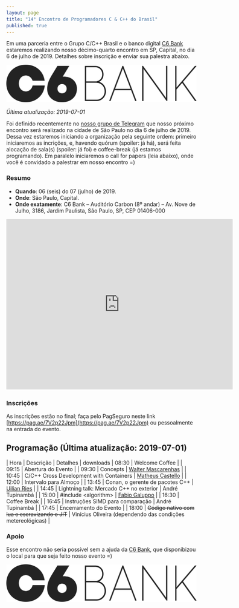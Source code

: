 ```yaml
---
layout: page
title: "14° Encontro de Programadores C & C++ do Brasil"
published: true
---
```

Em uma parceria entre o Grupo C/C++ Brasil e o banco digital [C6 Bank](https://www.c6bank.com.br/) estaremos realizando nosso décimo-quarto encontro em SP, Capital, no dia 6 de julho de 2019. Detalhes sobre inscrição e enviar sua palestra abaixo.

![](/encontros/images/Marca_C6BANK_positivo.png)

*Última atualização: 2019-07-01*

Foi definido recentemente no [nosso grupo de Telegram](https://t.me/ccppbrasil) que nosso próximo encontro será realizado na cidade de São Paulo no dia 6 de julho de 2019. Dessa vez estaremos iniciando a organização pela seguinte ordem: primeiro iniciaremos as incrições, e, havendo quórum (spoiler: já há), será feita alocação de sala(s) (spoiler: já foi) e coffee-break (já estamos programando). Em paralelo iniciaremos o call for papers (leia abaixo), onde você é convidado a palestrar em nosso encontro =)

### Resumo

 - **Quando**: 06 (seis) do 07 (julho) de 2019.
 - **Onde**: São Paulo, Capital.
 - **Onde exatamente**: C6 Bank – Auditório Carbon (8º andar) – Av. Nove de Julho, 3186, Jardim Paulista, São Paulo, SP, CEP 01406-000

<iframe src="https://www.google.com/maps/embed?pb=!1m18!1m12!1m3!1d3657.019192111437!2d-46.66216288457324!3d-23.567754184679742!2m3!1f0!2f0!3f0!3m2!1i1024!2i768!4f13.1!3m3!1m2!1s0x94ce597e06e2bff3%3A0x3dbf7d7bd39681d1!2sC6+Bank!5e0!3m2!1sen!2sbr!4v1557931957368!5m2!1sen!2sbr" width="600" height="450" frameborder="0" style="border:0" allowfullscreen></iframe>

### Inscrições

As inscrições estão no final; faça pelo PagSeguro neste link [https://pag.ae/7V2p22Jpm](https://pag.ae/7V2p22Jpm) ou pessoalmente na entrada do evento.

## Programação (Última atualização: 2019-07-01)

| Hora  | Descrição                                        | Detalhes | downloads
| 08:30 | Welcome Coffee                                   | 
| 09:15 | Abertura do Evento                               | 
| 09:30 | Concepts                                         | [Walter Mascarenhas](http://www.ime.usp.br/~walterfm) |
| 10:45 | C/C++ Cross Development with Containers          | [Matheus Castello](http://www.castello.eng.br/) |
| 12:00 | Intervalo para Almoço                            |
| 13:45 | Conan, o gerente de pacotes C++                  | [Uilian Ries](https://uilianries.github.io/) |
| 14:45 | Lightning talk: Mercado C++ no exterior          | André Tupinambá |
| 15:00 | #include &lt;algorithm&gt;                       | [Fabio Galuppo](https://github.com/fabiogaluppo) |
| 16:30 | Coffee Break                                     |
| 16:45 | Instruções SIMD para comparação                  | André Tupinambá |
| 17:45 | Encerramento do Evento                           | 
| 18:00 | ~~Código nativo com lua e escravizando o JIT~~   | Vinícius Oliveira (dependendo das condições metereológicas) |

### Apoio

Esse encontro não seria possível sem a ajuda da [C6 Bank](https://www.c6bank.com.br/), que disponibizou o local para que seja feito nosso evento =)

![](/encontros/images/Marca_C6BANK_positivo.png)

